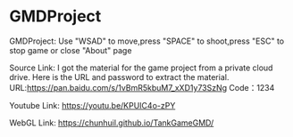 # GMDProject
GMDProject:
Use "WSAD" to move,press "SPACE" to shoot,press "ESC" to stop game or close "About" page

Source Link:
I got the material for the game project from a private cloud drive. Here is the URL and password to extract the material.
URL:https://pan.baidu.com/s/1vBmR5kbuM7_xXD1y73SzNg
Code：1234

Youtube Link:
https://youtu.be/KPUIC4o-zPY

WebGL Link:
https://chunhuil.github.io/TankGameGMD/
